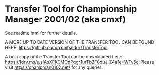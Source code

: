 # Transfer Tool for Championship Manager 2001/02 (aka cmxf)
See readme.html for further details.

A MORE UP TO DATE VERSION OF THE TRANSFER TOOL CAN BE FOUND HERE: https://github.com/archibalduk/TransferTool

A built copy of the Transfer Tool can be downloaded here: https://1drv.ms/u/s!AsXFKQMOdPqgh1urTb2FGduJ_Z4a?e=WTv5ci
Please visit https://champman0102.net/ for any queries.
